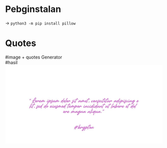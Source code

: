 # Pebginstalan
-> ```python3 -m pip install pillow```
# Quotes
#image + quotes Generator<br>
#hasil
<img src="main.jpg">
